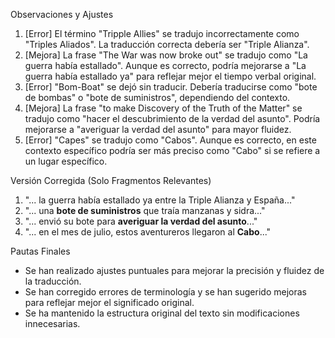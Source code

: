 Observaciones y Ajustes

1. [Error] El término "Tripple Allies" se tradujo incorrectamente como "Triples Aliados". La traducción correcta debería ser "Triple Alianza".
2. [Mejora] La frase "The War was now broke out" se tradujo como "La guerra había estallado". Aunque es correcto, podría mejorarse a "La guerra había estallado ya" para reflejar mejor el tiempo verbal original.
3. [Error] "Bom-Boat" se dejó sin traducir. Debería traducirse como "bote de bombas" o "bote de suministros", dependiendo del contexto.
4. [Mejora] La frase "to make Discovery of the Truth of the Matter" se tradujo como "hacer el descubrimiento de la verdad del asunto". Podría mejorarse a "averiguar la verdad del asunto" para mayor fluidez.
5. [Error] "Capes" se tradujo como "Cabos". Aunque es correcto, en este contexto específico podría ser más preciso como "Cabo" si se refiere a un lugar específico.

Versión Corregida (Solo Fragmentos Relevantes)

1. "... la guerra había estallado ya entre la Triple Alianza y España..."
2. "... una **bote de suministros** que traía manzanas y sidra..."
3. "... envió su bote para **averiguar la verdad del asunto**..."
4. "... en el mes de julio, estos aventureros llegaron al **Cabo**..." 

Pautas Finales

- Se han realizado ajustes puntuales para mejorar la precisión y fluidez de la traducción.
- Se han corregido errores de terminología y se han sugerido mejoras para reflejar mejor el significado original.
- Se ha mantenido la estructura original del texto sin modificaciones innecesarias.